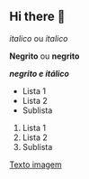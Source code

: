 ## Hi there 👋

<!-- Cabeçalhos-->

<!-- # Título 1

## Título 2

### Título 3

#### Título 4

##### Título 5

###### Título 6 -->

*italico* ou _italico_

**Negrito** ou __negrito__

___negrito e itálico___

- Lista 1
- Lista 2
- Sublista

1. Lista 1
2. Lista 2
 1. Sublista

 <!-- links -->

 [Texto imagem](https://static.wikia.nocookie.net/naruto/images/3/33/Naruto_Uzumaki_%28Parte_I_-_HD%29.png/revision/latest/scale-to-width-down/1200?cb=20160316113315&path-prefix=pt-br)
<!--
**tiTurtle/tiTurtle** is a ✨ _special_ ✨ repository because its `README.md` (this file) appears on your GitHub profile.

Here are some ideas to get you started:

- 🔭 I’m currently working on ...
- 🌱 I’m currently learning ...
- 👯 I’m looking to collaborate on ...
- 🤔 I’m looking for help with ...
- 💬 Ask me about ...
- 📫 How to reach me: ...
- 😄 Pronouns: ...
- ⚡ Fun fact: ...
-->
